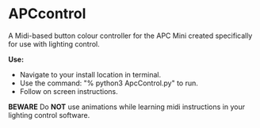 # APCcontrol
A Midi-based button colour controller for the APC Mini created specifically for use with lighting control.


**Use:**
- Navigate to your install location in terminal.
- Use the command: "% python3 ApcControl.py" to run.
- Follow on screen instructions. 

**BEWARE**
Do **NOT** use animations while learning midi instructions in your lighting control software.
